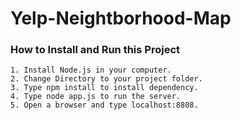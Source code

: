 # Yelp-Neightborhood-Map
### How to Install and Run this Project
    1. Install Node.js in your computer.
    2. Change Directory to your project folder.
    3. Type npm install to install dependency.
    4. Type node app.js to run the server.
    5. Open a browser and type localhost:8808.
